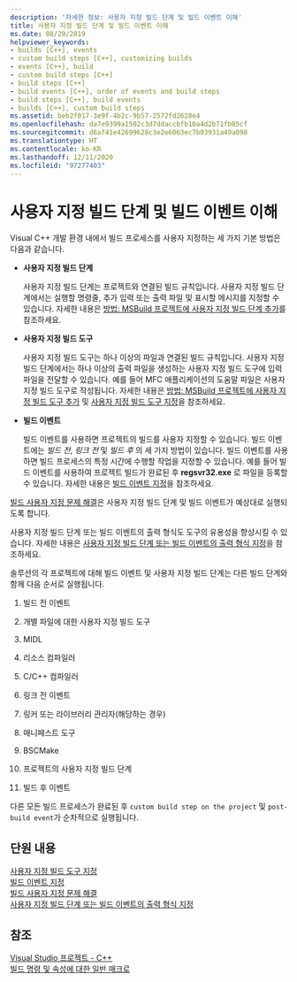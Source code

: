```yaml
---
description: '자세한 정보: 사용자 지정 빌드 단계 및 빌드 이벤트 이해'
title: 사용자 지정 빌드 단계 및 빌드 이벤트 이해
ms.date: 08/29/2019
helpviewer_keywords:
- builds [C++], events
- custom build steps [C++], customizing builds
- events [C++], build
- custom build steps [C++]
- build steps [C++]
- build events [C++], order of events and build steps
- build steps [C++], build events
- builds [C++], custom build steps
ms.assetid: beb2f017-3e9f-4b2c-9b57-2572fd2628e4
ms.openlocfilehash: da7e9399a1502c3d7ddaccbfb10a4d2b71fb85cf
ms.sourcegitcommit: d6af41e42699628c3e2e6063ec7b03931a49a098
ms.translationtype: HT
ms.contentlocale: ko-KR
ms.lasthandoff: 12/11/2020
ms.locfileid: "97277403"
---
```

# <a name="understanding-custom-build-steps-and-build-events"></a>사용자 지정 빌드 단계 및 빌드 이벤트 이해

Visual C++ 개발 환경 내에서 빌드 프로세스를 사용자 지정하는 세 가지 기본 방법은 다음과 같습니다.

- **사용자 지정 빌드 단계**

   사용자 지정 빌드 단계는 프로젝트와 연결된 빌드 규칙입니다. 사용자 지정 빌드 단계에서는 실행할 명령줄, 추가 입력 또는 출력 파일 및 표시할 메시지를 지정할 수 있습니다. 자세한 내용은 [방법: MSBuild 프로젝트에 사용자 지정 빌드 단계 추가](how-to-add-a-custom-build-step-to-msbuild-projects.md)를 참조하세요.

- **사용자 지정 빌드 도구**

   사용자 지정 빌드 도구는 하나 이상의 파일과 연결된 빌드 규칙입니다. 사용자 지정 빌드 단계에서는 하나 이상의 출력 파일을 생성하는 사용자 지정 빌드 도구에 입력 파일을 전달할 수 있습니다. 예를 들어 MFC 애플리케이션의 도움말 파일은 사용자 지정 빌드 도구로 작성됩니다. 자세한 내용은 [방법: MSBuild 프로젝트에 사용자 지정 빌드 도구 추가](how-to-add-custom-build-tools-to-msbuild-projects.md) 및 [사용자 지정 빌드 도구 지정](specifying-custom-build-tools.md)을 참조하세요.

- **빌드 이벤트**

   빌드 이벤트를 사용하면 프로젝트의 빌드를 사용자 지정할 수 있습니다. 빌드 이벤트에는 *빌드 전*, *링크 전* 및 *빌드 후* 의 세 가지 방법이 있습니다. 빌드 이벤트를 사용하면 빌드 프로세스의 특정 시간에 수행할 작업을 지정할 수 있습니다. 예를 들어 빌드 이벤트를 사용하여 프로젝트 빌드가 완료된 후 **regsvr32.exe** 로 파일을 등록할 수 있습니다. 자세한 내용은 [빌드 이벤트 지정](specifying-build-events.md)을 참조하세요.

[빌드 사용자 지정 문제 해결](troubleshooting-build-customizations.md)은 사용자 지정 빌드 단계 및 빌드 이벤트가 예상대로 실행되도록 합니다.

사용자 지정 빌드 단계 또는 빌드 이벤트의 출력 형식도 도구의 유용성을 향상시킬 수 있습니다. 자세한 내용은 [사용자 지정 빌드 단계 또는 빌드 이벤트의 출력 형식 지정](formatting-the-output-of-a-custom-build-step-or-build-event.md)을 참조하세요.

솔루션의 각 프로젝트에 대해 빌드 이벤트 및 사용자 지정 빌드 단계는 다른 빌드 단계와 함께 다음 순서로 실행됩니다.

1. 빌드 전 이벤트

2. 개별 파일에 대한 사용자 지정 빌드 도구

3. MIDL

4. 리소스 컴파일러

5. C/C++ 컴파일러

6. 링크 전 이벤트

7. 링커 또는 라이브러리 관리자(해당하는 경우)

8. 매니페스트 도구

9. BSCMake

10. 프로젝트의 사용자 지정 빌드 단계

11. 빌드 후 이벤트

다른 모든 빌드 프로세스가 완료된 후 `custom build step on the project` 및 `post-build event`가 순차적으로 실행됩니다.

## <a name="in-this-section"></a>단원 내용

[사용자 지정 빌드 도구 지정](specifying-custom-build-tools.md)<br/>
[빌드 이벤트 지정](specifying-build-events.md)<br/>
[빌드 사용자 지정 문제 해결](troubleshooting-build-customizations.md)<br/>
[사용자 지정 빌드 단계 또는 빌드 이벤트의 출력 형식 지정](formatting-the-output-of-a-custom-build-step-or-build-event.md)

## <a name="see-also"></a>참조

[Visual Studio 프로젝트 - C++](creating-and-managing-visual-cpp-projects.md)<br>
[빌드 명령 및 속성에 대한 일반 매크로](reference/common-macros-for-build-commands-and-properties.md)

